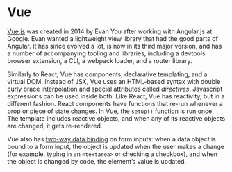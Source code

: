 # Vue 

[Vue.js](https://v3.vuejs.org/guide/introduction.html) was created in 2014 by Evan You after working with Angular.js at Google. Evan wanted a lightweight view library that had the good parts of Angular. It has since evolved a lot, is now in its third major version, and has a number of accompanying tooling and libraries, including a devtools browser extension, a CLI, a webpack loader, and a router library. 

Similarly to React, Vue has components, declarative templating, and a virtual DOM. Instead of JSX, Vue uses an HTML-based syntax with double curly brace interpolation and special attributes called *directives*. Javascript expressions can be used inside both. Like React, Vue has reactivity, but in a different fashion. React components have functions that re-run whenever a prop or piece of state changes. In Vue, the `setup()` function is run once. The template includes reactive objects, and when any of its reactive objects are changed, it gets re-rendered. 

Vue also has [two-way data binding](https://v3.vuejs.org/guide/forms.html#basic-usage) on form inputs: when a data object is bound to a form input, the object is updated when the user makes a change (for example, typing in an `<textarea>` or checking a checkbox), and when the object is changed by code, the element’s value is updated.

